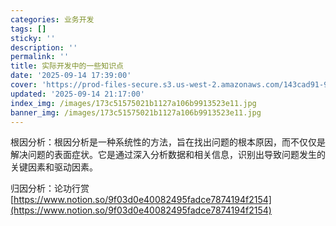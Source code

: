 ```yaml
---
categories: 业务开发
tags: []
sticky: ''
description: ''
permalink: ''
title: 实际开发中的一些知识点
date: '2025-09-14 17:39:00'
cover: 'https://prod-files-secure.s3.us-west-2.amazonaws.com/143cad91-961b-48b0-82dc-78fbb6eb5abe/83bc1247-7eab-4886-bdcb-1ffb1bb8be2b/%E8%90%A9%E6%A3%AE%E3%81%98%E3%81%82_2199289_cover.jpg?X-Amz-Algorithm=AWS4-HMAC-SHA256&X-Amz-Content-Sha256=UNSIGNED-PAYLOAD&X-Amz-Credential=ASIAZI2LB4663H2IG4S2%2F20250920%2Fus-west-2%2Fs3%2Faws4_request&X-Amz-Date=20250920T030038Z&X-Amz-Expires=3600&X-Amz-Security-Token=IQoJb3JpZ2luX2VjEGsaCXVzLXdlc3QtMiJGMEQCICKaFNvoEbLvRN6Fq1PY32pYY6EAcZofdM5SPv2SjBJlAiBrwCb7qlbd0lUzwFWPjh2kfHufkBJz0wMWZVu6J6Jq%2BSqIBAjk%2F%2F%2F%2F%2F%2F%2F%2F%2F%2F8BEAAaDDYzNzQyMzE4MzgwNSIMbUfxnmnRUbMj3Xe4KtwD3BQPtRHAwNG8VvHiB4PiItbpvvU5iF0efsN5JqTo93tPjcGzC1TzJRG0yPOr6GxFO7To%2FlCbEoB62Ou49oDoHnl0sMi3ZQoVDyPbO5ikTS7cyceaon%2FvVWW6umnyNk0Jql7DSSOZMa%2BctG2bltMJypWvcaMSjov7k9L70uRaJti3%2BNCN8qShfRfBJ0Li4ivpUZUMHmdtOeg1B%2BKfDL2ym%2FNtNP4XkFtuSy8ybo4zk5vUHzocHl3Rgig5thbzF9b2l5Lp8m6x%2FL0RlanaoI9Xk0cCTy3MEibSBH3wdYeCiOWSlomtjloXc2k1B%2FkfPFArmlpAaVqrxp31ZPCK5o5%2BCmO9zavbmiU20R0lQyGRQox93%2BKust6x47Lfrws8Dd63EKtbLGjQtQYke7cRzLPIiCRvc6dBMPZ8yRin10QCiCwVSEfUZw5nDbyXt56QtjsmKvo38QOTYgOH9NGhU9BcWV0E%2FrMJ6WCwUbHlMewEIjFP24hDZ8EtSgTR%2F13q2hMO1PqkWNaCjJ%2BA%2Fr7VgrGnZcX6KRX7HEqvnKP5Ni3Xrx%2FdHGuIqGQuawpoU59p8zZQHH35ewp2ZxcImeBwXBpyH0%2Bszby0W%2FcCKZ8jRlP14f9zXadwI1bQZFKzlwwwwam4xgY6pgHqt%2BscZqaZs5OEY5leFWEWF7OPeIbif3YAsOiFX7D1VdaPnT4hkqe0gyF62t%2F9uLLRVg7OLrenxwV%2BbFKz1fnPA3lzo2I%2B7mfLiONIaQvj13xhfhtrBHUigZoP8XPAXf4oMRB7seQeA10XFC5xwd1hKXY6RRNgGt8h%2BkAS7RiMk8Jg3qXPARBo40RMSbxAUunEiRnJ9IBPfk%2BQQAj17P7Dq64t9BNp&X-Amz-Signature=6b138a12c712f6563f278741dd1e086186cc444ffb6e5cf533fbcae5de153cb6&X-Amz-SignedHeaders=host&x-amz-checksum-mode=ENABLED&x-id=GetObject'
updated: '2025-09-14 21:17:00'
index_img: /images/173c51575021b1127a106b9913523e11.jpg
banner_img: /images/173c51575021b1127a106b9913523e11.jpg
---
```


根因分析：根因分析是一种系统性的方法，旨在找出问题的根本原因，而不仅仅是解决问题的表面症状。它是通过深入分析数据和相关信息，识别出导致问题发生的关键因素和驱动因素。


归因分析：论功行赏[https://www.notion.so/9f03d0e40082495fadce7874194f2154](https://www.notion.so/9f03d0e40082495fadce7874194f2154)

